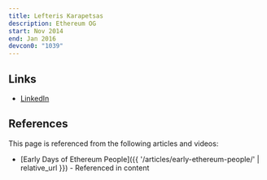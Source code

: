 ```yaml
---
title: Lefteris Karapetsas
description: Ethereum OG
start: Nov 2014
end: Jan 2016
devcon0: "1039"
---
```


## Links
- [LinkedIn](https://www.linkedin.com/in/eleftherios-karapetsas-1a18b919/)

## References

This page is referenced from the following articles and videos:

- [Early Days of Ethereum People]({{ '/articles/early-ethereum-people/' | relative_url }}) - Referenced in content
